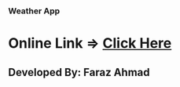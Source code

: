 ### Weather App

# Online Link =>  <a href="https://farazahmad-117.github.io/Weather_app/">Click Here</a>

## Developed By: Faraz Ahmad
